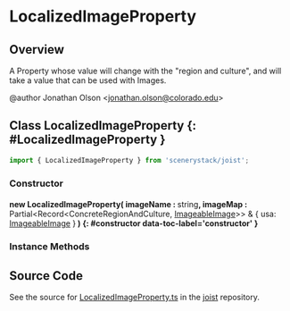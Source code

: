 # LocalizedImageProperty

## Overview

A Property whose value will change with the "region and culture", and will take a value that can be used with Images.

@author Jonathan Olson &lt;jonathan.olson@colorado.edu&gt;

## Class LocalizedImageProperty {: #LocalizedImageProperty }


```js
import { LocalizedImageProperty } from 'scenerystack/joist';
```
### Constructor

#### new LocalizedImageProperty( imageName : <span style="font-weight: 400;"><span style="color: hsla(calc(var(--md-hue) + 180deg),80%,40%,1);">string</span></span>, imageMap : <span style="font-weight: 400;">Partial&lt;Record&lt;ConcreteRegionAndCulture, [ImageableImage](../scenery/Imageable.md#ImageableImage)&gt;&gt; &amp; { usa: [ImageableImage](../scenery/Imageable.md#ImageableImage) }</span> ) {: #constructor data-toc-label='constructor' }

### Instance Methods





## Source Code

See the source for [LocalizedImageProperty.ts](https://github.com/phetsims/joist/blob/main/js/i18n/LocalizedImageProperty.ts) in the [joist](https://github.com/phetsims/joist) repository.

